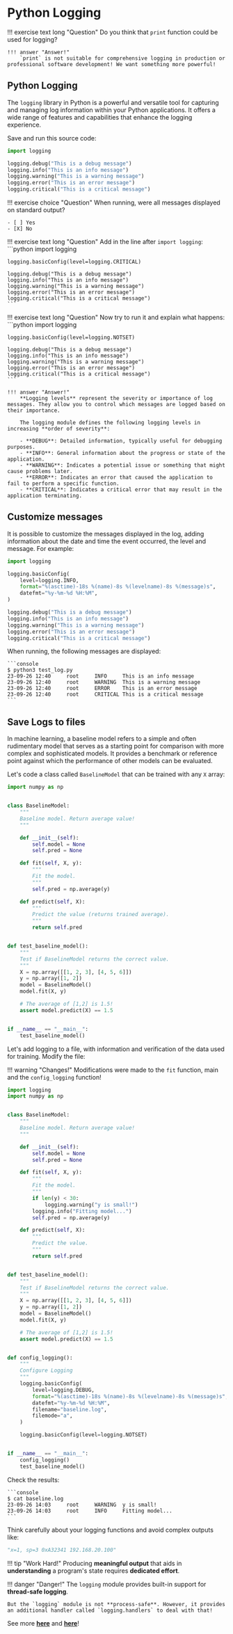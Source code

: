 # Python Logging

!!! exercise text long "Question"
    Do you think that `print` function could be used for logging?

    !!! answer "Answer!"
        `print` is not suitable for comprehensive logging in production or professional software development! We want something more powerful!

## Python Logging

The `logging` library in Python is a powerful and versatile tool for capturing and managing log information within your Python applications. It offers a wide range of features and capabilities that enhance the logging experience.

Save and run this source code:

```python
import logging

logging.debug("This is a debug message")
logging.info("This is an info message")
logging.warning("This is a warning message")
logging.error("This is an error message")
logging.critical("This is a critical message")
```

!!! exercise choice "Question"
    When running, were all messages displayed on standard output?

    - [ ] Yes
    - [X] No

!!! exercise text long "Question"
    Add in the line after `import logging`:
    ```python
    import logging

    logging.basicConfig(level=logging.CRITICAL)

    logging.debug("This is a debug message")
    logging.info("This is an info message")
    logging.warning("This is a warning message")
    logging.error("This is an error message")
    logging.critical("This is a critical message")
    ```

!!! exercise text long "Question"
    Now try to run it and explain what happens:
    ```python
    import logging

    logging.basicConfig(level=logging.NOTSET)

    logging.debug("This is a debug message")
    logging.info("This is an info message")
    logging.warning("This is a warning message")
    logging.error("This is an error message")
    logging.critical("This is a critical message")
    ```

    !!! answer "Answer!"
        **Logging levels** represent the severity or importance of log messages. They allow you to control which messages are logged based on their importance.

        The logging module defines the following logging levels in increasing **order of severity**:

        - **DEBUG**: Detailed information, typically useful for debugging purposes.
        - **INFO**: General information about the progress or state of the application.
        - **WARNING**: Indicates a potential issue or something that might cause problems later.
        - **ERROR**: Indicates an error that caused the application to fail to perform a specific function.
        - **CRITICAL**: Indicates a critical error that may result in the application terminating.

## Customize messages

It is possible to customize the messages displayed in the log, adding information about the date and time the event occurred, the level and message. For example:

```python
import logging

logging.basicConfig(
    level=logging.INFO,
    format="%(asctime)-18s %(name)-8s %(levelname)-8s %(message)s",
    datefmt="%y-%m-%d %H:%M",
)

logging.debug("This is a debug message")
logging.info("This is an info message")
logging.warning("This is a warning message")
logging.error("This is an error message")
logging.critical("This is a critical message")
```

When running, the following messages are displayed:

<p>
<div class="termy">

    ```console
    $ python3 test_log.py 
    23-09-26 12:40     root     INFO     This is an info message
    23-09-26 12:40     root     WARNING  This is a warning message
    23-09-26 12:40     root     ERROR    This is an error message
    23-09-26 12:40     root     CRITICAL This is a critical message
    ```

</div>
</p>

## Save Logs to files

In machine learning, a baseline model refers to a simple and often rudimentary model that serves as a starting point for comparison with more complex and sophisticated models. It provides a benchmark or reference point against which the performance of other models can be evaluated.

Let's code a class called `BaselineModel` that can be trained with any `X` array:

```python
import numpy as np


class BaselineModel:
    """
    Baseline model. Return average value!
    """

    def __init__(self):
        self.model = None
        self.pred = None

    def fit(self, X, y):
        """
        Fit the model.
        """
        self.pred = np.average(y)

    def predict(self, X):
        """
        Predict the value (returns trained average).
        """
        return self.pred


def test_baseline_model():
    """
    Test if BaselineModel returns the correct value.
    """
    X = np.array([[1, 2, 3], [4, 5, 6]])
    y = np.array([1, 2])
    model = BaselineModel()
    model.fit(X, y)

    # The average of [1,2] is 1.5!
    assert model.predict(X) == 1.5


if __name__ == "__main__":
    test_baseline_model()

```

Let's add logging to a file, with information and verification of the data used for training. Modify the file:

!!! warning "Changes!"
    Modifications were made to the `fit` function, main and the `config_logging` function!

```python
import logging
import numpy as np


class BaselineModel:
    """
    Baseline model. Return average value!
    """

    def __init__(self):
        self.model = None
        self.pred = None

    def fit(self, X, y):
        """
        Fit the model.
        """
        if len(y) < 30:
            logging.warning("y is small!")
        logging.info("Fitting model...")
        self.pred = np.average(y)

    def predict(self, X):
        """
        Predict the value.
        """
        return self.pred


def test_baseline_model():
    """
    Test if BaselineModel returns the correct value.
    """
    X = np.array([[1, 2, 3], [4, 5, 6]])
    y = np.array([1, 2])
    model = BaselineModel()
    model.fit(X, y)

    # The average of [1,2] is 1.5!
    assert model.predict(X) == 1.5


def config_logging():
    """
    Configure Logging
    """
    logging.basicConfig(
        level=logging.DEBUG,
        format="%(asctime)-18s %(name)-8s %(levelname)-8s %(message)s",
        datefmt="%y-%m-%d %H:%M",
        filename="baseline.log",
        filemode="a",
    )

    logging.basicConfig(level=logging.NOTSET)


if __name__ == "__main__":
    config_logging()
    test_baseline_model()

```

Check the results:

<p>
<div class="termy">

    ```console
    $ cat baseline.log 
    23-09-26 14:03     root     WARNING  y is small!
    23-09-26 14:03     root     INFO     Fitting model...
    ```

</div>
</p>

Think carefully about your logging functions and avoid complex outputs like:
```python
"x=1, sp=3 0xA32341 192.168.20.100"
```

!!! tip "Work Hard!"
    Producing **meaningful output** that aids in **understanding** a program's state requires **dedicated effort**.

!!! danger "Danger!"
    The `logging` module provides built-in support for **thread-safe logging**.

    But the `logging` module is not **process-safe**. However, it provides an additional handler called `logging.handlers` to deal with that!

See more [**here**](https://docs.python.org/3.10/howto/logging.html#logging-advanced-tutorial) and [**here**](https://docs.python.org/3.10/howto/logging-cookbook.html#logging-cookbook)!